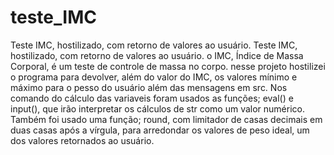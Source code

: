 # teste_IMC
Teste IMC, hostilizado, com retorno de valores ao usuário.
Teste IMC, hostilizado, com retorno de valores ao usuário.
o IMC, Índice de Massa Corporal, é um teste de controle de massa no corpo.
nesse projeto hostilizei o programa para devolver, além do valor do IMC, os valores mínimo e máximo para o pesso do usuário além das mensagens em src.
Nos comando do cálculo das variaveis foram usados as funções; eval() e input(), que irão interpretar os cálculos de str como um valor numérico.
Também foi usado uma função; round, com limitador de casas decimais em duas casas após a vírgula, para arredondar os valores de peso ideal, um dos valores retornados ao usuário.

